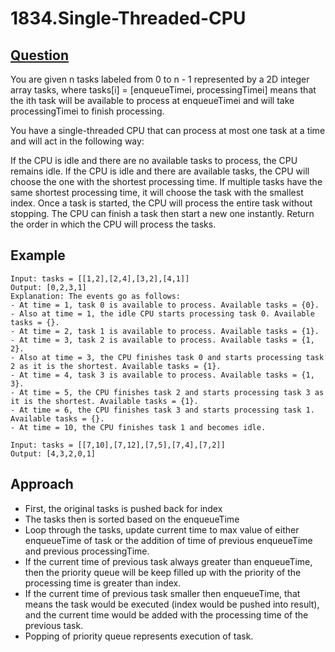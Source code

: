 # 1834.Single-Threaded-CPU

## [Question](https://leetcode.com/problems/single-threaded-cpu/)
You are given n​​​​​​ tasks labeled from 0 to n - 1 represented by a 2D integer array tasks, where tasks[i] = [enqueueTimei, processingTimei] means that the i​​​​​​th​​​​ task will be available to process at enqueueTimei and will take processingTimei to finish processing.

You have a single-threaded CPU that can process at most one task at a time and will act in the following way:

If the CPU is idle and there are no available tasks to process, the CPU remains idle.
If the CPU is idle and there are available tasks, the CPU will choose the one with the shortest processing time. If multiple tasks have the same shortest processing time, it will choose the task with the smallest index.
Once a task is started, the CPU will process the entire task without stopping.
The CPU can finish a task then start a new one instantly.
Return the order in which the CPU will process the tasks.

## Example
```
Input: tasks = [[1,2],[2,4],[3,2],[4,1]]
Output: [0,2,3,1]
Explanation: The events go as follows: 
- At time = 1, task 0 is available to process. Available tasks = {0}.
- Also at time = 1, the idle CPU starts processing task 0. Available tasks = {}.
- At time = 2, task 1 is available to process. Available tasks = {1}.
- At time = 3, task 2 is available to process. Available tasks = {1, 2}.
- Also at time = 3, the CPU finishes task 0 and starts processing task 2 as it is the shortest. Available tasks = {1}.
- At time = 4, task 3 is available to process. Available tasks = {1, 3}.
- At time = 5, the CPU finishes task 2 and starts processing task 3 as it is the shortest. Available tasks = {1}.
- At time = 6, the CPU finishes task 3 and starts processing task 1. Available tasks = {}.
- At time = 10, the CPU finishes task 1 and becomes idle.
```
```
Input: tasks = [[7,10],[7,12],[7,5],[7,4],[7,2]]
Output: [4,3,2,0,1]
```

## Approach
- First, the original tasks is pushed back for index
- The tasks then is sorted based on the enqueueTime
- Loop through the tasks, update current time to max value of either enqueueTime of task or the addition of time of previous enqueueTime and previous processingTime.
- If the current time of previous task always greater than enqueueTime, then the priority queue will be keep filled up with the priority of the processing time is greater than index.
- If the current time of previous task smaller then enqueueTime, that means the task would be executed (index would be pushed into result), and the current time would be added with the processing time of the previous task. 
- Popping of priority queue represents execution of task.